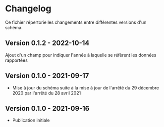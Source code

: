 # Changelog

Ce fichier répertorie les changements entre différentes versions d'un schéma.

## Version 0.1.2 - 2022-10-14

Ajout d'un champ pour indiquer l'année à laquelle se réfèrent les données rapportées

## Version 0.1.0 - 2021-09-17

- Mise à jour du schéma suite à la mise à jour de l'arrêté du 29 décembre 2020 par l'arrêté du 28 avril 2021

## Version 0.1.0 - 2021-09-16

- Publication initiale
